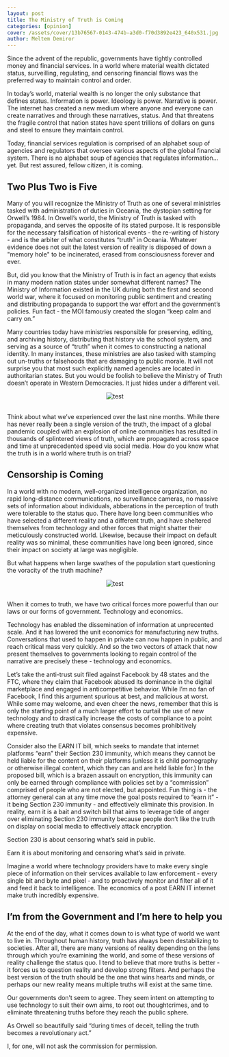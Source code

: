 ```yaml
---
layout: post
title: The Ministry of Truth is Coming
categories: [opinion]
cover: /assets/cover/13b76567-0143-474b-a3d0-f70d3892e423_640x531.jpg
author: Meltem Demiror
---
```


Since the advent of the republic, governments have tightly controlled money and financial services. In a world where material wealth dictated status, surveilling, regulating, and censoring financial flows was the preferred way to maintain control and order.

In today’s world, material wealth is no longer the only substance that defines status. Information is power. Ideology is power. Narrative is power. The internet has created a new medium where anyone and everyone can create narratives and through these narratives, status. And that threatens the fragile control that nation states have spent trillions of dollars on guns and steel to ensure they maintain control.

Today, financial services regulation is comprised of an alphabet soup of agencies and regulators that oversee various aspects of the global financial system. There is no alphabet soup of agencies that regulates information… yet. But rest assured, fellow citizen, it is coming.

## Two Plus Two is Five

Many of you will recognize the Ministry of Truth as one of several ministries tasked with administration of duties in Oceania, the dystopian setting for Orwell’s 1984. In Orwell’s world, the Ministry of Truth is tasked with propaganda, and serves the opposite of its stated purpose. It is responsible for the necessary falsification of historical events - the re-writing of history - and is the arbiter of what constitutes “truth” in Oceania. Whatever evidence does not suit the latest version of reality is disposed of down a "memory hole" to be incinerated, erased from consciousness forever and ever.

But, did you know that the Ministry of Truth is in fact an agency that exists in many modern nation states under somewhat different names? The Ministry of Information existed in the UK during both the first and second world war, where it focused on monitoring public sentiment and creating and distributing propaganda to support the war effort and the government’s policies. Fun fact - the MOI famously created the slogan “keep calm and carry on.”

Many countries today have ministries responsible for preserving, editing, and archiving history, distributing that history via the school system, and serving as a source of “truth” when it comes to constructing a national identity. In many instances, these ministries are also tasked with stamping out un-truths or falsehoods that are damaging to public morale. It will not surprise you that most such explicitly named agencies are located in authoritarian states. But you would be foolish to believe the Ministry of Truth doesn’t operate in Western Democracies. It just hides under a different veil.

<center><img src="https://substackcdn.com/image/fetch/w_1456,c_limit,f_webp,q_auto:good,fl_progressive:steep/https%3A%2F%2Fbucketeer-e05bbc84-baa3-437e-9518-adb32be77984.s3.amazonaws.com%2Fpublic%2Fimages%2F13b76567-0143-474b-a3d0-f70d3892e423_640x531.jpeg" title="test"></center>
<br>

Think about what we’ve experienced over the last nine months. While there has never really been a single version of the truth, the impact of a global pandemic coupled with an explosion of online communities has resulted in thousands of splintered views of truth, which are propagated across space and time at unprecedented speed via social media. How do you know what the truth is in a world where truth is on trial?

## Censorship is Coming

In a world with no modern, well-organized intelligence organization, no rapid long-distance communications, no surveillance cameras, no massive sets of information about individuals, abberations in the perception of truth were tolerable to the status quo. There have long been communities who have selected a different reality and a different truth, and have sheltered themselves from technology and other forces that might shatter their meticulously constructed world. Likewise, because their impact on default reality was so minimal, these communities have long been ignored, since their impact on society at large was negligible.

But what happens when large swathes of the population start questioning the voracity of the truth machine?

<center><img src="https://substackcdn.com/image/fetch/w_1456,c_limit,f_webp,q_auto:good,fl_progressive:steep/https%3A%2F%2Fbucketeer-e05bbc84-baa3-437e-9518-adb32be77984.s3.amazonaws.com%2Fpublic%2Fimages%2F39371501-467b-43b8-b921-b4e5d95a2cea_1280x720.jpeg" title="test"></center>
<br>

When it comes to truth, we have two critical forces more powerful than our laws or our forms of government. Technology and economics.

Technology has enabled the dissemination of information at unprecented scale. And it has lowered the unit economics for manufacturing new truths. Conversations that used to happen in private can now happen in public, and reach critical mass very quickly. And so the two vectors of attack that now present themselves to governments looking to regain control of the narrative are precisely these - technology and economics.

Let’s take the anti-trust suit filed against Facebook by 48 states and the FTC, where they claim that Facebook abused its dominance in the digital marketplace and engaged in anticompetitive behavior. While I’m no fan of Facebook, I find this argument spurious at best, and malicious at worst. While some may welcome, and even cheer the news, remember that this is only the starting point of a much larger effort to curtail the use of new technology and to drastically increase the costs of compliance to a point where creating truth that violates consensus becomes prohibitively expensive.

Consider also the EARN IT bill, which seeks to mandate that internet platforms “earn” their Section 230 immunity, which means they cannot be held liable for the content on their platforms (unless it is child pornography or otherwise illegal content, which they can and are held liable for.) In the proposed bill, which is a brazen assault on encryption, this immunity can only be earned through compliance with policies set by a “commission” comprised of people who are not elected, but appointed. Fun thing is - the attorney general can at any time move the goal posts required to “earn it” - it being Section 230 immunity - and effectively eliminate this provision. In reality, earn it is a bait and switch bill that aims to leverage tide of anger over eliminating Section 230 immunity because people don’t like the truth on display on social media to effectively attack encryption.

Section 230 is about censoring what’s said in public.

Earn it is about monitoring and censoring what’s said in private.

Imagine a world where technology providers have to make every single piece of information on their services available to law enforcement - every single bit and byte and pixel - and to proactively monitor and filter all of it and feed it back to intelligence. The economics of a post EARN IT internet make truth incredibly expensive.

## I’m from the Government and I’m here to help you

At the end of the day, what it comes down to is what type of world we want to live in. Throughout human history, truth has always been destabilizing to societies. After all, there are many versions of reality depending on the lens through which you’re examining the world, and some of these versions of reality challenge the status quo. I tend to believe that more truths is better - it forces us to question reality and develop strong filters. And perhaps the best version of the truth should be the one that wins hearts and minds, or perhaps our new reality means multiple truths will exist at the same time.

Our governments don’t seem to agree. They seem intent on attempting to use technology to suit their own aims, to root out thoughtcrimes, and to eliminate threatening truths before they reach the public sphere.

As Orwell so beautifully said “during times of deceit, telling the truth becomes a revolutionary act.”

I, for one, will not ask the commission for permission.



